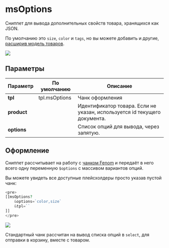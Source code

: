 # msOptions

Сниппет для вывода дополнительных свойств товара, хранящихся как JSON.

По умолчанию это `size`, `color` и `tags`, но вы можете добавить и другие, [расширив модель товаров][1].

[![](https://file.modx.pro/files/1/0/8/10862fe28a33bfa2894728e711afb61cs.jpg)](https://file.modx.pro/files/1/0/8/10862fe28a33bfa2894728e711afb61c.png)

## Параметры

| Параметр    | По умолчанию  | Описание                                                                  |
| ----------- | ------------- | ------------------------------------------------------------------------- |
| **tpl**     | tpl.msOptions | Чанк оформления                                                           |
| **product** |               | Идентификатор товара. Если не указан, используется id текущего документа. |
| **options** |               | Список опций для вывода, через запятую.                                   |

## Оформление

Сниппет рассчитывает на работу с [чанком Fenom][2] и передаёт в него всего одну переменную `$options` с массивом вариантов опций.

Вы можете увидеть все доступные плейсхолдеры просто указав пустой чанк:

``` php
<pre>
[[msOptions?
    &options=`color,size`
    &tpl=``
]]
</pre>
```

[![](https://file.modx.pro/files/f/a/c/fac9abd11c65a700d5ab2f5ff7cd075es.jpg)](https://file.modx.pro/files/f/a/c/fac9abd11c65a700d5ab2f5ff7cd075e.png)

Стандартный чанк рассчитан на вывод списка опций в `select`, для отправки в корзину, вместе с товаром.

[1]: /ru/01_Компоненты/02_miniShop2/03_Разработка/01_Плагины_товаров.md
[2]: /ru/01_Компоненты/01_pdoTools/03_Парсер.md
